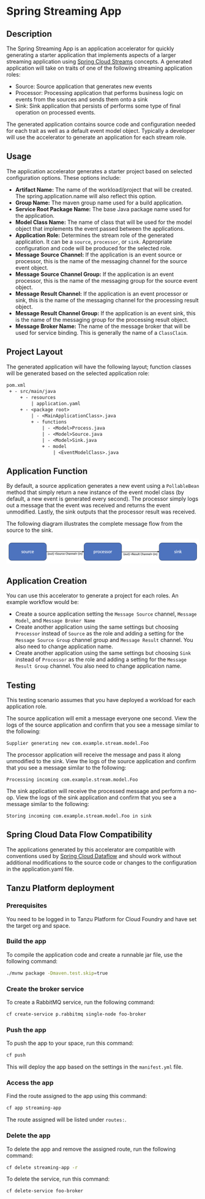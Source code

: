# Spring Streaming App

## Description

The Spring Streaming App is an application accelerator for quickly generating a starter application that implements aspects of a larger streaming application
using [Spring Cloud Streams](https://docs.spring.io/spring-cloud-stream/docs/current/reference/html/) concepts.  A generated application will take on traits of one of the following streaming application roles:

- Source: Source application that generates new events
- Processor: Processing application that performs business logic on events from the sources and sends them onto a sink
- Sink: Sink application that persists of performs some type of final operation on processed events.

The generated application contains source code and configuration needed for each trait as well as a default event model object.  Typically a developer will use
the accelerator to generate an application for each stream role.

## Usage

The application accelerator generates a starter project based on selected configuration options.  These options include:

* **Artifact Name:**  The name of the workload/project that will be created.  The spring.application.name will also reflect this option.
* **Group Name:** The maven group name used for a build application.
* **Service Root Package Name:**  The base Java package name used for the application.
* **Model Class Name:**  The name of class that will be used for the model object that implements the event passed between the applications.
* **Application Role:** Determines the stream role of the generated application.  It can be a `source`, `processor`, or `sink`.  Appropriate configuration and code will be produced for the selected role.
* **Message Source Channel:** If the application is an event source or processor, this is the name of the messaging channel for the source event object. 
* **Message Source Channel Group:** If the application is an event processor, this is the name of the messaging group for the source event object. 
* **Message Result Channel:** If the application is an event processor or sink, this is the name of the messaging channel for the processing result object. 
* **Message Result Channel Group:** If the application is an event sink, this is the name of the messaging group for the processing result object. 
* **Message Broker Name:** The name of the message broker that will be used for service binding.  This is generally the name of a `ClassClaim`. 

## Project Layout

The generated application will have the following layout; function classes will be generated based on the selected application role:

```
pom.xml
 + - src/main/java
     + - resources
         | application.yaml
     + - <package root>
         | - <MainApplicationClass>.java  
         + - functions
             | - <Model>Process.java
             | - <Model>Source.java
             | - <Model>Sink.java
             + - model
                 | <EventModelClass>.java
```

## Application Function

By default, a source application generates a new event using a `PollableBean` method that simply return a new instance of the event model class (by default, a new event is
generated every second).  The processor simply logs out a message that the event was received and returns the event unmodified.  Lastly, the sink outputs that the 
processor result was received.

The following diagram illustrates the complete message flow from the source to the sink.

![](doc/images/messageFlow.png)

## Application Creation

You can use this accelerator to generate a project for each roles.  An example workflow would be:

* Create a source application setting the `Message Source` channel, `Message Model`, and `Message Broker Name`
* Create another application using the same settings but choosing `Processor` instead of  `Source` as the role and adding a setting for the `Message Source Group` channel group and `Message Result` channel.  You also need to change application name.
* Create another application using the same settings but choosing `Sink` instead of `Processor` as the role and adding a setting for the `Message Result Group` channel.  You also need to change application name.

## Testing

This testing scenario assumes that you have deployed a workload for each application role.

The source application will emit a message everyone one second.  View the logs of the source application and confirm that you see a message similar to the following:

```
Supplier generating new com.example.stream.model.Foo
```

The processor application will receive the message and pass it along unmodified to the sink.  View the logs of the source application and confirm that you see a message 
similar to the following:

```
Processing incoming com.example.stream.model.Foo
```

The sink application will receive the processed message and perform a no-op.  View the logs of the sink application and confirm that you see a message 
similar to the following:

```
Storing incoming com.example.stream.model.Foo in sink
```

## Spring Cloud Data Flow Compatibility

The applications generated by this accelerator are compatible with conventions used by [Spring Cloud Dataflow](https://dataflow.spring.io/) and should work without additional modifications 
to the source code or changes to the configuration in the application.yaml file.

## Tanzu Platform deployment


### Prerequisites

You need to be logged in to Tanzu Platform for Cloud Foundry and have set the target org and space.

### Build the app

To compile the application code and create a runnable jar file, use the following command:

```sh
./mvnw package -Dmaven.test.skip=true
```

### Create the broker service

To create a RabbitMQ service, run the following command:

```sh
cf create-service p.rabbitmq single-node foo-broker
```

### Push the app

To push the app to your space, run this command:

```sh
cf push
```

This will deploy the app based on the settings in the `manifest.yml` file.

### Access the app

Find the route assigned to the app using this command:

```sh
cf app streaming-app
```

The route assigned will be listed under `routes:`.

### Delete the app

To delete the app and remove the assigned route, run the following command:

```sh
cf delete streaming-app -r
```

To delete the service, run this command:

```sh
cf delete-service foo-broker
```
